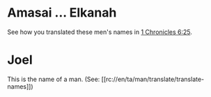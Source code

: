 # Amasai ... Elkanah

See how you translated these men's names in [1 Chronicles 6:25](../06/25.md).

# Joel

This is the name of a man. (See: [[rc://en/ta/man/translate/translate-names]])
